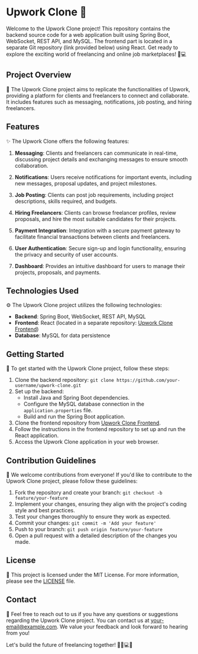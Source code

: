 # Upwork Clone 🚀

Welcome to the Upwork Clone project! This repository contains the backend source code for a web application built using Spring Boot, WebSocket, REST API, and MySQL. The frontend part is located in a separate Git repository (link provided below) using React. Get ready to explore the exciting world of freelancing and online job marketplaces! 💼💻

## Project Overview

📝 The Upwork Clone project aims to replicate the functionalities of Upwork, providing a platform for clients and freelancers to connect and collaborate. It includes features such as messaging, notifications, job posting, and hiring freelancers.

## Features

✨ The Upwork Clone offers the following features:

1. **Messaging**: Clients and freelancers can communicate in real-time, discussing project details and exchanging messages to ensure smooth collaboration.

2. **Notifications**: Users receive notifications for important events, including new messages, proposal updates, and project milestones.

3. **Job Posting**: Clients can post job requirements, including project descriptions, skills required, and budgets.

4. **Hiring Freelancers**: Clients can browse freelancer profiles, review proposals, and hire the most suitable candidates for their projects.

5. **Payment Integration**: Integration with a secure payment gateway to facilitate financial transactions between clients and freelancers.

6. **User Authentication**: Secure sign-up and login functionality, ensuring the privacy and security of user accounts.

7. **Dashboard**: Provides an intuitive dashboard for users to manage their projects, proposals, and payments.

## Technologies Used

⚙️ The Upwork Clone project utilizes the following technologies:

- **Backend**: Spring Boot, WebSocket, REST API, MySQL
- **Frontend**: React (located in a separate repository: [Upwork Clone Frontend](https://github.com/your-username/upwork-clone-frontend))
- **Database**: MySQL for data persistence

## Getting Started

🚀 To get started with the Upwork Clone project, follow these steps:

1. Clone the backend repository: `git clone https://github.com/your-username/upwork-clone.git`
2. Set up the backend:
   - Install Java and Spring Boot dependencies.
   - Configure the MySQL database connection in the `application.properties` file.
   - Build and run the Spring Boot application.
3. Clone the frontend repository from [Upwork Clone Frontend](https://github.com/your-username/upwork-clone-frontend).
4. Follow the instructions in the frontend repository to set up and run the React application.
5. Access the Upwork Clone application in your web browser.

## Contribution Guidelines

🤝 We welcome contributions from everyone! If you'd like to contribute to the Upwork Clone project, please follow these guidelines:

1. Fork the repository and create your branch: `git checkout -b feature/your-feature`
2. Implement your changes, ensuring they align with the project's coding style and best practices.
3. Test your changes thoroughly to ensure they work as expected.
4. Commit your changes: `git commit -m 'Add your feature'`
5. Push to your branch: `git push origin feature/your-feature`
6. Open a pull request with a detailed description of the changes you made.

## License

📄 This project is licensed under the MIT License. For more information, please see the [LICENSE](LICENSE) file.

## Contact

📧 Feel free to reach out to us if you have any questions or suggestions regarding the Upwork Clone project. You can contact us at [your-email@example.com](mailto:your-email@example.com). We value your feedback and look forward to hearing from you!

Let's build the future of freelancing together! 💪💼💻✨